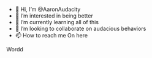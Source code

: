 - 👋 Hi, I’m @AaronAudacity
- 👀 I’m interested in being better
- 🌱 I’m currently learning all of this
- 💞️ I’m looking to collaborate on audacious behaviors
- 📫 How to reach me On here

<!---
AaronAudacity/AaronAudacity is a ✨ special ✨ repository because its `README.md` (this file) appears on your GitHub profile.
You can click the Preview link to take a look at your changes.
--->
Wordd

